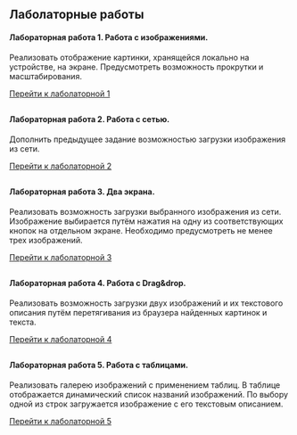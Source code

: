 <h2>Лаболаторные работы</h2>

<h4>Лабораторная работа 1. Работа с изображениями. </h4>

Реализовать отображение картинки, хранящейся локально на устройстве, на экране. Предусмотреть возможность прокрутки и масштабирования.

[Перейти к лаболаторной 1](https://github.com/NIOHOMY/IOS_development_7semester/tree/lab-1_two_images_scaling) <br/>
##

<h4>Лабораторная работа 2. Работа с сетью.</h4>

Дополнить предыдущее задание возможностью загрузки изображения из сети.

[Перейти к лаболаторной 2](https://github.com/NIOHOMY/IOS_development_7semester/tree/lab-2_image_loading_by_url) <br/>
##

<h4>Лабораторная работа 3. Два экрана.</h4>

Реализовать возможность загрузки выбранного изображения из сети. Изображение выбирается путём нажатия на одну из соответствующих кнопок на отдельном экране. Необходимо предусмотреть не менее трех изображений.

[Перейти к лаболаторной 3](https://github.com/NIOHOMY/IOS_development_7semester/tree/lab-3_choose_image_to_load) <br/>
##

<h4>Лабораторная работа 4. Работа с Drag&drop.</h4>

Реализовать возможность загрузки двух изображений и их текстового описания путём перетягивания из браузера найденных картинок и текста.

[Перейти к лаболаторной 4](https://github.com/NIOHOMY/IOS_development_7semester/tree/lab-4_drag_and_drop) <br/>
##

<h4>Лабораторная работа 5. Работа с таблицами.</h4>

Реализовать галерею изображений с применением таблиц. В таблице отображается динамический список названий изображений. По выбору одной из строк загружается изображение с его текстовым описанием.

[Перейти к лаболаторной 5](https://github.com/NIOHOMY/IOS_development_7semester/tree/lab-5_table_gallery) <br/>
##
